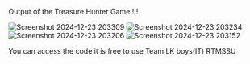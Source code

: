 Output of the Treasure Hunter Game!!!!

![Screenshot 2024-12-23 203309](https://github.com/user-attachments/assets/ae306bf1-dcd9-498b-bc95-3994f669d1db)
![Screenshot 2024-12-23 203234](https://github.com/user-attachments/assets/3c0d7973-231a-4412-849b-c0955e1051df)
![Screenshot 2024-12-23 203206](https://github.com/user-attachments/assets/ede5372a-aa34-4962-89b9-82da5c55888d)
![Screenshot 2024-12-23 203152](https://github.com/user-attachments/assets/30e898fb-d735-4f41-b867-3bcf5524edc5)

You can access the code it is free to use
Team LK boys(IT) RTMSSU
